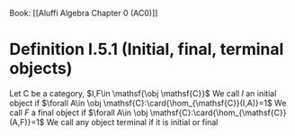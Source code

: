 Book: [[Aluffi Algebra Chapter 0 (AC0)]]
# Definition I.5.1 (Initial, final, terminal objects)
Let $\mathsf{C}$ be a category, $I,F\in \mathsf{\obj \mathsf{C}}$
We call $I$ an initial object if $\forall A\in \obj \mathsf{C}:\card{\hom_{\mathsf{C}}(I,A)}=1$
We call $F$ a final object if $\forall A\in \obj \mathsf{C}:\card{\hom_{\mathsf{C}}(A,F)}=1$ 
We call any object terminal if it is initial or final

